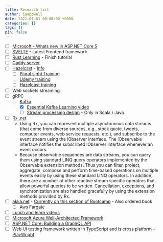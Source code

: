 ```yaml
---
title: Research list
author: ianpowell
date: 2022-01-01 00:00:00 +0000
categories: []
tags: []
pin: false
---
```


- [ ] [Microsoft - Whats new in ASP.NET Core 5](https://docs.microsoft.com/en-us/aspnet/core/release-notes/aspnetcore-5.0?view=aspnetcore-6.0)
- [ ] [SVELTE](https://svelte.dev/tutorial/making-an-app) - Latest Frontend framework
- [ ] [Rust Learning](https://doc.rust-lang.org/book/ch08-02-strings.html) - Finish tutorial
- [ ] [Caddy server](https://caddyserver.com/docs/getting-started)
- [ ] [Hazelcast](https://hazelcast.com/) - [Info](https://docs.hazelcast.com/imdg/4.2/installation/installing-using-docker)
  - [ ] [Plural sight Training](https://www.pluralsight.com/courses/hazelcast-getting-started)
  - [ ] [Udemy training](https://www.udemy.com/course/lightning-fast-memory-grids-using-hazelcast-imdg/)
  - [ ] [Hazelcast training](https://training.hazelcast.com/path/hazelcast-developer-essentials/introduction-to-hazelcast)
- [ ] Web sockets streaming
- [ ] gRPC
  - [ ] [Kafka](https://kafka.apache.org)
    - [X] [Essential Kafka Learning video](https://www.linkedin.com/learning/apache-kafka-essential-training-getting-started)
    - [ ] [Stream processing design](https://www.linkedin.com/learning/stream-processing-design-patterns-with-kafka-streams) - Only in Scala / Java
- [ ] [Rx .net](https://github.com/dotnet/reactive)
  - Using Rx, you can represent multiple asynchronous data streams (that come from diverse sources, e.g., stock quote, tweets, computer events, web service requests, etc.), and subscribe to the event stream using the IObserver<T> interface. The IObservable<T> interface notifies the subscribed IObserver<T> interface whenever an event occurs.
  - Because observable sequences are data streams, you can query them using standard LINQ query operators implemented by the Observable extension methods. Thus you can filter, project, aggregate, compose and perform time-based operations on multiple events easily by using these standard LINQ operators. In addition, there are a number of other reactive stream specific operators that allow powerful queries to be written. Cancellation, exceptions, and synchronization are also handled gracefully by using the extension methods provided by Rx.
- [ ] [akka.net](https://getakka.net/) - [Currently on this section of Bootcamp](https://github.com/petabridge/akka-bootcamp/blob/master/src/Unit-2/README.md) - Also ordered book
  - [ ] [Aws Fargate](https://aws.amazon.com/fargate/)
- [ ] [Lunch and learn videos](https://www.jamesshore.com/v2/projects/lunch-and-learn)
- [ ] [Microsoft Azure Well-Architected Framework](https://docs.microsoft.com/en-gb/learn/paths/azure-well-architected-framework/)
- [ ] [ASP.NET Core: Building a GraphQL API](https://www.linkedin.com/learning/asp-dot-net-core-building-a-graphql-api)
- [ ] [Web UI testing framework written in TypeScript and is cross platform - PlayWright](https://playwright.dev/)
